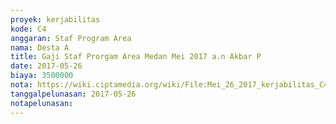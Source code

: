 ```yaml
---
proyek: kerjabilitas
kode: C4
anggaran: Staf Program Area
nama: Desta A
title: Gaji Staf Prorgam Area Medan Mei 2017 a.n Akbar P
date: 2017-05-26
biaya: 3500000
nota: https://wiki.ciptamedia.org/wiki/File:Mei_26_2017_kerjabilitas_C4_staf_area_medan_akbar915.jpg
tanggalpelunasan: 2017-05-26
notapelunasan:
---
```

